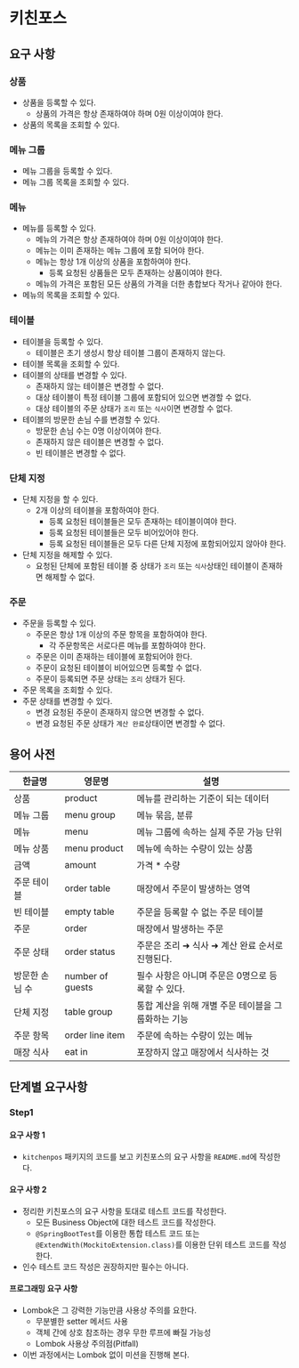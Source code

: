 # 키친포스

## 요구 사항

### 상품

- 상품을 등록할 수 있다.
    - 상품의 가격은 항상 존재하여야 하며 0원 이상이여야 한다.
- 상품의 목록을 조회할 수 있다.

### 메뉴 그룹

- 메뉴 그룹을 등록할 수 있다.
- 메뉴 그룹 목록을 조회할 수 있다.

### 메뉴

- 메뉴를 등록할 수 있다.
    - 메뉴의 가격은 항상 존재하여야 하며 0원 이상이여야 한다.
    - 메뉴는 이미 존재하는 메뉴 그룹에 포함 되어야 한다.
    - 메뉴는 항상 1개 이상의 상품을 포함하여야 한다.
        - 등록 요청된 상품들은 모두 존재하는 상품이여야 한다.
    - 메뉴의 가격은 포함된 모든 상품의 가격을 더한 총합보다 작거나 같아야 한다.
- 메뉴의 목록을 조회할 수 있다.

### 테이블

- 테이블을 등록할 수 있다.
    - 테이블은 초기 생성시 항상 테이블 그룹이 존재하지 않는다.
- 테이블 목록을 조회할 수 있다.
- 테이블의 상태를 변경할 수 있다.
    - 존재하지 않는 테이블은 변경할 수 없다.
    - 대상 테이블이 특정 테이블 그룹에 포함되어 있으면 변경할 수 없다.
    - 대상 테이블의 주문 상태가 `조리` 또는 `식사`이면 변경할 수 없다.
- 테이블의 방문한 손님 수를 변경할 수 있다.
    - 방문한 손님 수는 0명 이상이여야 한다.
    - 존재하지 않은 테이블은 변경할 수 없다.
    - 빈 테이블은 변경할 수 없다.

### 단체 지정

- 단체 지정을 할 수 있다.
    - 2개 이상의 테이블을 포함하여야 한다.
        - 등록 요청된 테이블들은 모두 존재하는 테이블이여야 한다.
        - 등록 요청된 테이블들은 모두 비어있어야 한다.
        - 등록 요청된 테이블들은 모두 다른 단체 지정에 포함되어있지 않아야 한다.
- 단체 지정을 해제할 수 있다.
    - 요청된 단체에 포함된 테이블 중 상태가 `조리` 또는 `식사`상태인 테이블이 존재하면 해제할 수 없다.

### 주문

- 주문을 등록할 수 있다.
    - 주문은 항상 1개 이상의 주문 항목을 포함하여야 한다.
        - 각 주문항목은 서로다른 메뉴를 포함하여야 한다.
    - 주문은 이미 존재하는 테이블에 포함되어야 한다.
    - 주문이 요청된 테이블이 비어있으면 등록할 수 없다.
    - 주문이 등록되면 주문 상태는 `조리` 상태가 된다.
- 주문 목록을 조회할 수 있다.
- 주문 상태를 변경할 수 있다.
    - 변경 요청된 주문이 존재하지 않으면 변경할 수 없다.
    - 변경 요청된 주문 상태가 `계산 완료`상태이면 변경할 수 없다.

## 용어 사전

| 한글명      | 영문명              | 설명                            |
|----------|------------------|-------------------------------|
| 상품       | product          | 메뉴를 관리하는 기준이 되는 데이터           |
| 메뉴 그룹    | menu group       | 메뉴 묶음, 분류                     |
| 메뉴       | menu             | 메뉴 그룹에 속하는 실제 주문 가능 단위        |
| 메뉴 상품    | menu product     | 메뉴에 속하는 수량이 있는 상품             |
| 금액       | amount           | 가격 * 수량                       |
| 주문 테이블   | order table      | 매장에서 주문이 발생하는 영역              |
| 빈 테이블    | empty table      | 주문을 등록할 수 없는 주문 테이블           |
| 주문       | order            | 매장에서 발생하는 주문                  |
| 주문 상태    | order status     | 주문은 조리 ➜ 식사 ➜ 계산 완료 순서로 진행된다. |
| 방문한 손님 수 | number of guests | 필수 사항은 아니며 주문은 0명으로 등록할 수 있다. |
| 단체 지정    | table group      | 통합 계산을 위해 개별 주문 테이블을 그룹화하는 기능 |
| 주문 항목    | order line item  | 주문에 속하는 수량이 있는 메뉴             |
| 매장 식사    | eat in           | 포장하지 않고 매장에서 식사하는 것           |

## 단계별 요구사항

### Step1

#### 요구 사항 1

- `kitchenpos` 패키지의 코드를 보고 키친포스의 요구 사항을 `README.md`에 작성한다.

#### 요구 사항 2

- 정리한 키친포스의 요구 사항을 토대로 테스트 코드를 작성한다.
    - 모든 Business Object에 대한 테스트 코드를 작성한다.
    - `@SpringBootTest`를 이용한 통합 테스트 코드 또는 `@ExtendWith(MockitoExtension.class)`를 이용한 단위 테스트 코드를 작성한다.
- 인수 테스트 코드 작성은 권장하지만 필수는 아니다.

#### 프로그래밍 요구 사항

- Lombok은 그 강력한 기능만큼 사용상 주의를 요한다.
    - 무분별한 setter 메서드 사용
    - 객체 간에 상호 참조하는 경우 무한 루프에 빠질 가능성
    - Lombok 사용상 주의점(Pitfall)
- 이번 과정에서는 Lombok 없이 미션을 진행해 본다.

